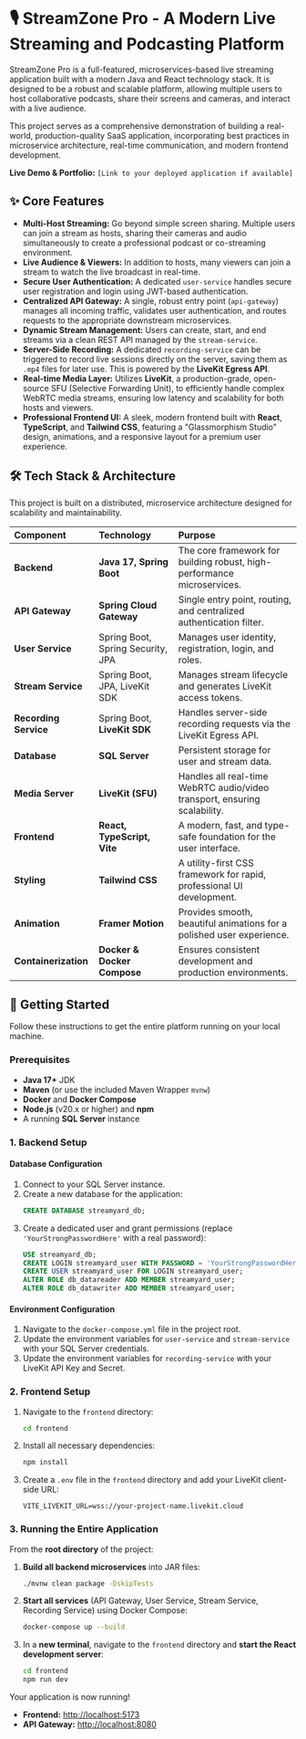 # 🎙️ StreamZone Pro - A Modern Live Streaming and Podcasting Platform

StreamZone Pro is a full-featured, microservices-based live streaming application built with a modern Java and React technology stack. It is designed to be a robust and scalable platform, allowing multiple users to host collaborative podcasts, share their screens and cameras, and interact with a live audience.

This project serves as a comprehensive demonstration of building a real-world, production-quality SaaS application, incorporating best practices in microservice architecture, real-time communication, and modern frontend development.

**Live Demo & Portfolio:** `[Link to your deployed application if available]`

## ✨ Core Features

*   **Multi-Host Streaming:** Go beyond simple screen sharing. Multiple users can join a stream as hosts, sharing their cameras and audio simultaneously to create a professional podcast or co-streaming environment.
*   **Live Audience & Viewers:** In addition to hosts, many viewers can join a stream to watch the live broadcast in real-time.
*   **Secure User Authentication:** A dedicated `user-service` handles secure user registration and login using JWT-based authentication.
*   **Centralized API Gateway:** A single, robust entry point (`api-gateway`) manages all incoming traffic, validates user authentication, and routes requests to the appropriate downstream microservices.
*   **Dynamic Stream Management:** Users can create, start, and end streams via a clean REST API managed by the `stream-service`.
*   **Server-Side Recording:** A dedicated `recording-service` can be triggered to record live sessions directly on the server, saving them as `.mp4` files for later use. This is powered by the **LiveKit Egress API**.
*   **Real-time Media Layer:** Utilizes **LiveKit**, a production-grade, open-source SFU (Selective Forwarding Unit), to efficiently handle complex WebRTC media streams, ensuring low latency and scalability for both hosts and viewers.
*   **Professional Frontend UI:** A sleek, modern frontend built with **React**, **TypeScript**, and **Tailwind CSS**, featuring a "Glassmorphism Studio" design, animations, and a responsive layout for a premium user experience.

## 🛠️ Tech Stack & Architecture

This project is built on a distributed, microservice architecture designed for scalability and maintainability.

<!-- It's highly recommended to create a simple architecture diagram using a tool like diagrams.net (draw.io) and embed it here -->
<!-- ![Architecture Diagram](path/to/your/diagram.png) -->

| Component             | Technology                  | Purpose                                                                   |
| :-------------------- | :-------------------------- | :------------------------------------------------------------------------ |
| **Backend**           | **Java 17, Spring Boot**    | The core framework for building robust, high-performance microservices.   |
| **API Gateway**       | **Spring Cloud Gateway**    | Single entry point, routing, and centralized authentication filter.       |
| **User Service**      | Spring Boot, Spring Security, JPA | Manages user identity, registration, login, and roles.                    |
| **Stream Service**    | Spring Boot, JPA, LiveKit SDK | Manages stream lifecycle and generates LiveKit access tokens.             |
| **Recording Service** | Spring Boot, **LiveKit SDK**    | Handles server-side recording requests via the LiveKit Egress API.        |
| **Database**          | **SQL Server**              | Persistent storage for user and stream data.                              |
| **Media Server**      | **LiveKit (SFU)**           | Handles all real-time WebRTC audio/video transport, ensuring scalability. |
| **Frontend**          | **React, TypeScript, Vite** | A modern, fast, and type-safe foundation for the user interface.          |
| **Styling**           | **Tailwind CSS**            | A utility-first CSS framework for rapid, professional UI development.     |
| **Animation**         | **Framer Motion**           | Provides smooth, beautiful animations for a polished user experience.     |
| **Containerization**  | **Docker & Docker Compose** | Ensures consistent development and production environments.               |

## 🚀 Getting Started

Follow these instructions to get the entire platform running on your local machine.

### Prerequisites

*   **Java 17+** JDK
*   **Maven** (or use the included Maven Wrapper `mvnw`)
*   **Docker** and **Docker Compose**
*   **Node.js** (v20.x or higher) and **npm**
*   A running **SQL Server** instance

### 1. Backend Setup

#### Database Configuration

1.  Connect to your SQL Server instance.
2.  Create a new database for the application:
    ```sql
    CREATE DATABASE streamyard_db;
    ```
3.  Create a dedicated user and grant permissions (replace `'YourStrongPasswordHere'` with a real password):
    ```sql
    USE streamyard_db;
    CREATE LOGIN streamyard_user WITH PASSWORD = 'YourStrongPasswordHere';
    CREATE USER streamyard_user FOR LOGIN streamyard_user;
    ALTER ROLE db_datareader ADD MEMBER streamyard_user;
    ALTER ROLE db_datawriter ADD MEMBER streamyard_user;
    ```

#### Environment Configuration

1.  Navigate to the `docker-compose.yml` file in the project root.
2.  Update the environment variables for `user-service` and `stream-service` with your SQL Server credentials.
3.  Update the environment variables for `recording-service` with your LiveKit API Key and Secret.

### 2. Frontend Setup

1.  Navigate to the `frontend` directory:
    ```bash
    cd frontend
    ```
2.  Install all necessary dependencies:
    ```bash
    npm install
    ```
3.  Create a `.env` file in the `frontend` directory and add your LiveKit client-side URL:
    ```
    VITE_LIVEKIT_URL=wss://your-project-name.livekit.cloud
    ```

### 3. Running the Entire Application

From the **root directory** of the project:

1.  **Build all backend microservices** into JAR files:
    ```bash
    ./mvnw clean package -DskipTests
    ```
2.  **Start all services** (API Gateway, User Service, Stream Service, Recording Service) using Docker Compose:
    ```bash
    docker-compose up --build
    ```
3.  In a **new terminal**, navigate to the `frontend` directory and **start the React development server**:
    ```bash
    cd frontend
    npm run dev
    ```

Your application is now running!
*   **Frontend:** [http://localhost:5173](http://localhost:5173)
*   **API Gateway:** [http://localhost:8080](http://localhost:8080)
